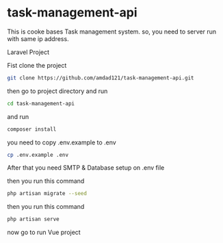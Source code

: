# task-management-api

This is cooke bases Task management system. so, you need to server run with same ip address.

Laravel Project

Fist clone the project

```sh
git clone https://github.com/amdad121/task-management-api.git
```

then go to project directory and run

```sh
cd task-management-api
```

and run

```sh
composer install
```

you need to copy .env.example to .env

```sh
cp .env.example .env
```

After that you need SMTP & Database setup on .env file

then you run this command

```sh
php artisan migrate --seed
```

then you run this command

```sh
php artisan serve
```

now go to run Vue project
